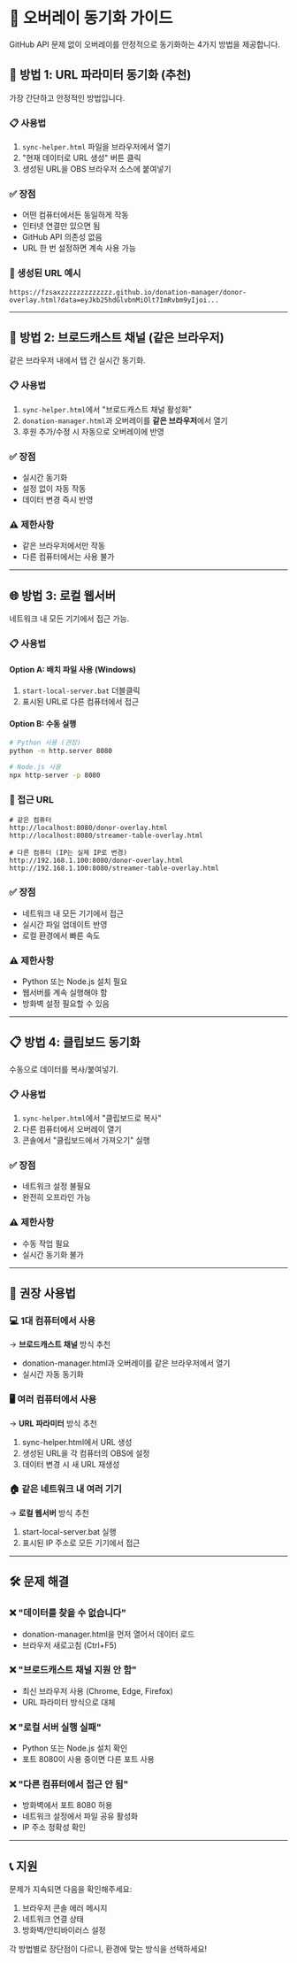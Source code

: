 # 🔄 오버레이 동기화 가이드

GitHub API 문제 없이 오버레이를 안정적으로 동기화하는 4가지 방법을 제공합니다.

## 🚀 **방법 1: URL 파라미터 동기화 (추천)**

가장 간단하고 안정적인 방법입니다.

### 📋 사용법
1. `sync-helper.html` 파일을 브라우저에서 열기
2. "현재 데이터로 URL 생성" 버튼 클릭
3. 생성된 URL을 OBS 브라우저 소스에 붙여넣기

### ✅ 장점
- 어떤 컴퓨터에서든 동일하게 작동
- 인터넷 연결만 있으면 됨
- GitHub API 의존성 없음
- URL 한 번 설정하면 계속 사용 가능

### 📱 생성된 URL 예시
```
https://fzsaxzzzzzzzzzzzzz.github.io/donation-manager/donor-overlay.html?data=eyJkb25hdGlvbnMiOlt7ImRvbm9yIjoi...
```

---

## 📡 **방법 2: 브로드캐스트 채널 (같은 브라우저)**

같은 브라우저 내에서 탭 간 실시간 동기화.

### 📋 사용법
1. `sync-helper.html`에서 "브로드캐스트 채널 활성화"
2. `donation-manager.html`과 오버레이를 **같은 브라우저**에서 열기
3. 후원 추가/수정 시 자동으로 오버레이에 반영

### ✅ 장점
- 실시간 동기화
- 설정 없이 자동 작동
- 데이터 변경 즉시 반영

### ⚠️ 제한사항
- 같은 브라우저에서만 작동
- 다른 컴퓨터에서는 사용 불가

---

## 🌐 **방법 3: 로컬 웹서버**

네트워크 내 모든 기기에서 접근 가능.

### 📋 사용법

#### Option A: 배치 파일 사용 (Windows)
1. `start-local-server.bat` 더블클릭
2. 표시된 URL로 다른 컴퓨터에서 접근

#### Option B: 수동 실행
```bash
# Python 사용 (권장)
python -m http.server 8080

# Node.js 사용
npx http-server -p 8080
```

### 📱 접근 URL
```
# 같은 컴퓨터
http://localhost:8080/donor-overlay.html
http://localhost:8080/streamer-table-overlay.html

# 다른 컴퓨터 (IP는 실제 IP로 변경)
http://192.168.1.100:8080/donor-overlay.html
http://192.168.1.100:8080/streamer-table-overlay.html
```

### ✅ 장점
- 네트워크 내 모든 기기에서 접근
- 실시간 파일 업데이트 반영
- 로컬 환경에서 빠른 속도

### ⚠️ 제한사항
- Python 또는 Node.js 설치 필요
- 웹서버를 계속 실행해야 함
- 방화벽 설정 필요할 수 있음

---

## 📋 **방법 4: 클립보드 동기화**

수동으로 데이터를 복사/붙여넣기.

### 📋 사용법
1. `sync-helper.html`에서 "클립보드로 복사"
2. 다른 컴퓨터에서 오버레이 열기
3. 콘솔에서 "클립보드에서 가져오기" 실행

### ✅ 장점
- 네트워크 설정 불필요
- 완전히 오프라인 가능

### ⚠️ 제한사항
- 수동 작업 필요
- 실시간 동기화 불가

---

## 🎯 **권장 사용법**

### 💻 **1대 컴퓨터에서 사용**
→ **브로드캐스트 채널** 방식 추천
- donation-manager.html과 오버레이를 같은 브라우저에서 열기
- 실시간 자동 동기화

### 🖥️ **여러 컴퓨터에서 사용**
→ **URL 파라미터** 방식 추천
1. sync-helper.html에서 URL 생성
2. 생성된 URL을 각 컴퓨터의 OBS에 설정
3. 데이터 변경 시 새 URL 재생성

### 🏠 **같은 네트워크 내 여러 기기**
→ **로컬 웹서버** 방식 추천
1. start-local-server.bat 실행
2. 표시된 IP 주소로 모든 기기에서 접근

---

## 🛠️ **문제 해결**

### ❌ "데이터를 찾을 수 없습니다"
- donation-manager.html을 먼저 열어서 데이터 로드
- 브라우저 새로고침 (Ctrl+F5)

### ❌ "브로드캐스트 채널 지원 안 함"
- 최신 브라우저 사용 (Chrome, Edge, Firefox)
- URL 파라미터 방식으로 대체

### ❌ "로컬 서버 실행 실패"
- Python 또는 Node.js 설치 확인
- 포트 8080이 사용 중이면 다른 포트 사용

### ❌ "다른 컴퓨터에서 접근 안 됨"
- 방화벽에서 포트 8080 허용
- 네트워크 설정에서 파일 공유 활성화
- IP 주소 정확성 확인

---

## 📞 **지원**

문제가 지속되면 다음을 확인해주세요:
1. 브라우저 콘솔 에러 메시지
2. 네트워크 연결 상태  
3. 방화벽/안티바이러스 설정

각 방법별로 장단점이 다르니, 환경에 맞는 방식을 선택하세요!